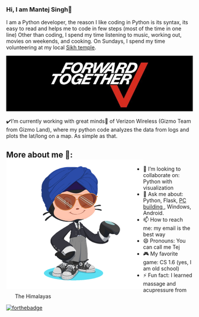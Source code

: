### Hi, I am Mantej Singh👋
I am a Python developer, the reason I like coding in Python is its syntax, its easy to read and helps me to code in few steps (most of the time in one line)
Other than coding, I spend my time listening to music, working out, movies on weekends, and cooking. On Sundays, I spend my time volunteering at my local <a href="https://letsshareameal.org/">Sikh temple</a>.

<p align="center">
  <img width="560" height="150" src="https://github.com/Mantej-Singh/Mantej-Singh/blob/master/VerizonWireless.png"></a>
</p>


:heavy_check_mark:I’m currently working with great minds:star2: of Verizon Wireless (Gizmo Team from Gizmo Land), where my python code analyzes the data from logs and plots the lat/long on a map. As simple as that.

## More about me 🌱: <img align="left" width="370" height="350" src="https://github.com/Mantej-Singh/Mantej-Singh/blob/master/octocat.png"></a>
- 👯 I’m looking to collaborate on: Python with visualization 
- 💬 Ask me about: Python, Flask, <a href="https://github.com/Mantej-Singh/Building-a-PC/blob/master/README.md"> PC building </a>, Windows, Android.
- 📫 How to reach me: my email is the best way
- 😄 Pronouns: You can call me Tej
- :video_game: My favorite game: CS 1.6 (yes, I am old school)
- ⚡ Fun fact: I learned massage and acupressure from The Himalayas 

[![forthebadge](https://forthebadge.com/images/badges/built-with-love.svg)](https://forthebadge.com)


<!--
**Mantej-Singh/Mantej-Singh** is a ✨ _special_ ✨ repository because its `README.md` (this file) appears on your GitHub profile.

Here are some ideas to get you started:


- 🌱 I’m currently learning ...

- 🤔 I’m looking for help with ...
-->

